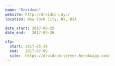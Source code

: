 ```yaml
---
name: "Droidcon"
website: http://droidcon.nyc/
location: New York City, NY, USA

date_start: 2017-09-25
date_end:   2017-09-26

cfp:
  start: 2017-05-24
  end:   2017-07-09
  site:  https://droidcon-server.herokuapp.com/
---
```

